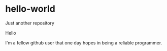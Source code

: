# hello-world
Just another repository

Hello

I'm a fellow github user that one day hopes in being a reliable programmer.
